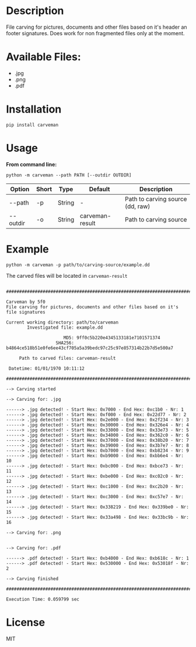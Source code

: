 # Description

File carving for pictures, documents and other files based on it's header an footer signatures. Does work for non fragmented files only at the moment.

# Available Files:

- .jpg
- .png
- .pdf

# Installation

`pip install carveman`

# Usage

**From command line:**

`python -m carveman --path PATH [--outdir OUTDIR]`

| Option | Short | Type | Default | Description |
|---|---|---|---|---|
|--path | -p | String | - | Path to carving source (dd, raw) |
|--outdir | -o | String | carveman-result | Path to carving source |


# Example

`python -m carveman -p path/to/carving-source/example.dd`

The carved files will be located in `carveman-result`

```

###########################################################################################

Carveman by 5f0
File carving for pictures, documents and other files based on it's file signatures

Current working directory: path/to/carveman
        Investigated file: example.dd

                      MD5: 9ff0c5b220e4345133181e7101571374
                   SHA256: b4864ce518b51e0fe6ee43cf705a5a39bedc97c25c97e857314b22b7d5e500a7

     Path to carved files: carveman-result

 Datetime: 01/01/1970 10:11:12

###########################################################################################

--> Carving started

--> Carving for: .jpg

------> .jpg detected! - Start Hex: 0x7000 - End Hex: 0xc1b0 - Nr: 1
------> .jpg detected! - Start Hex: 0xf000 - End Hex: 0x22d77 - Nr: 2
------> .jpg detected! - Start Hex: 0x2e000 - End Hex: 0x2f234 - Nr: 3
------> .jpg detected! - Start Hex: 0x30000 - End Hex: 0x326e4 - Nr: 4
------> .jpg detected! - Start Hex: 0x33000 - End Hex: 0x33e73 - Nr: 5
------> .jpg detected! - Start Hex: 0x34000 - End Hex: 0x362c0 - Nr: 6
------> .jpg detected! - Start Hex: 0x37000 - End Hex: 0x38b20 - Nr: 7
------> .jpg detected! - Start Hex: 0x39000 - End Hex: 0x3b7e7 - Nr: 8
------> .jpg detected! - Start Hex: 0xb7000 - End Hex: 0xb8234 - Nr: 9
------> .jpg detected! - Start Hex: 0xb9000 - End Hex: 0xbb6e4 - Nr: 10
------> .jpg detected! - Start Hex: 0xbc000 - End Hex: 0xbce73 - Nr: 11
------> .jpg detected! - Start Hex: 0xbe000 - End Hex: 0xc02c0 - Nr: 12
------> .jpg detected! - Start Hex: 0xc1000 - End Hex: 0xc2b20 - Nr: 13
------> .jpg detected! - Start Hex: 0xc3000 - End Hex: 0xc57e7 - Nr: 14
------> .jpg detected! - Start Hex: 0x338219 - End Hex: 0x339be0 - Nr: 15
------> .jpg detected! - Start Hex: 0x33a498 - End Hex: 0x33bc9b - Nr: 16

--> Carving for: .png


--> Carving for: .pdf

------> .pdf detected! - Start Hex: 0xb4000 - End Hex: 0xb618c - Nr: 1
------> .pdf detected! - Start Hex: 0x530000 - End Hex: 0x53018f - Nr: 2

--> Carving finished

###########################################################################################

Execution Time: 0.059799 sec
```


# License

MIT